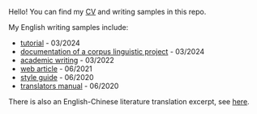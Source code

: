 Hello! You can find my [CV](résumé/my-cv.md) and writing samples in this repo. 

My English writing samples include:
- [tutorial](tutorial/How-to-move-from-Firefish-to-Mastodon.md) - 03/2024
- [documentation of a corpus linguistic project](corpus-based-comparative-analysis/asa-final-project.md) - 03/2024
- [academic writing](academic-writing.md) - 03/2022
- [web article](web-article/translating-humor.md) - 06/2021
- [style guide](style-guide/translation_style_guide.md) - 06/2020
- [translators manual](style-guide/translators_manual.md) - 06/2020
  

There is also an English-Chinese literature translation excerpt, see [here](literature-translation/The-Daughter-of-Time.md).